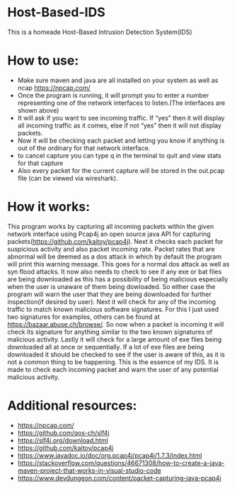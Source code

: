 # Host-Based-IDS

This is a homeade Host-Based Intrusion Detection System(IDS)

# How to use:

* Make sure maven and java are all installed on your system as well as ncap https://npcap.com/
* Once the program is running, it will prompt you to enter a number representing one of the network interfaces to listen.(The interfaces are shown above)
* It will ask if you want to see incoming traffic. If “yes” then it will display all incoming traffic as it comes, else if not “yes” then it will not display packets.
* Now it will be checking each packet and letting you know if anything is out of the ordinary for that network interface.
* to cancel capture you can type q in the terminal to quit and view stats for that capture
* Also every packet for the current capture will be stored in the out.pcap file (can be viewed via wireshark).


# How it works:

This program works by capturing all incoming packets within the given network interface using Pcap4j an open source java API for capturing packets(https://github.com/kaitoy/pcap4j). Next it checks each packet for suspicious activity and also packet incoming rate. Packet rates that are abnormal will be deemed as a dos attack in which by default the program will print this warning message. This goes for a normal dos attack as well as syn flood attacks. It now also needs to check to see if any exe or bat files are being downloaded as this has a possibility of being malicious especially when the user is unaware of them being dowloaded. So either case the program will warn the user that they are being downloaded for further inspection(if desired by user). Next it will check for any of the incoming traffic to match known malicious software signatures. For this I just used two signatures for examples, others can be found at https://bazaar.abuse.ch/browse/. So now when a packet is incoming it will check its signature for anything similar to the two known signatures of malicious activity. Lastly it will check for a large amount of exe files being downloaded all at once or sequentially. If a lot of exe files are being downloaded it should be checked to see if the user is aware of this, as it is not a common thing to be happening. This is the essence of my IDS. It is made to check each incoming packet and warn the user of any potential malicious activity.

# Additional resources:
- https://npcap.com/ 
- https://github.com/qos-ch/slf4j
- https://slf4j.org/download.html
- https://github.com/kaitoy/pcap4j
- https://www.javadoc.io/doc/org.pcap4j/pcap4j/1.7.3/index.html
- https://stackoverflow.com/questions/46671308/how-to-create-a-java-maven-project-that-works-in-visual-studio-code
- https://www.devdungeon.com/content/packet-capturing-java-pcap4j
